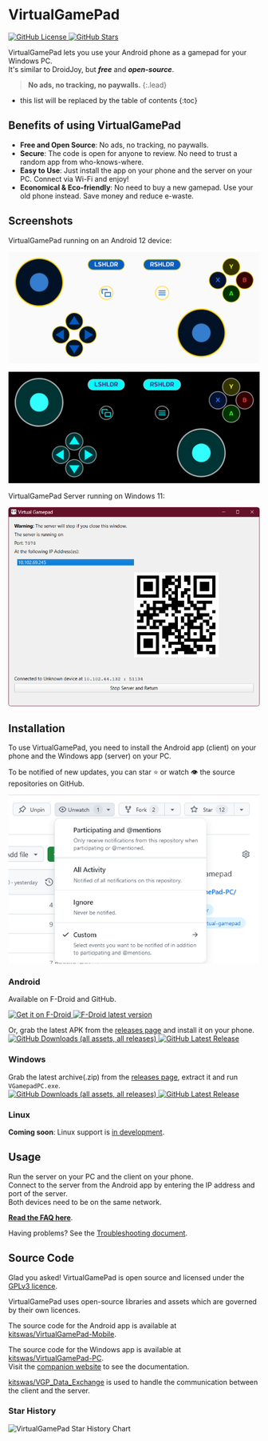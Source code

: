 # VirtualGamePad

[![GitHub License](https://img.shields.io/github/license/kitswas/VirtualGamePad)
![GitHub Stars](https://img.shields.io/github/stars/kitswas/VirtualGamePad?style=social)](https://github.com/kitswas/VirtualGamePad/)

VirtualGamePad lets you use your Android phone as a gamepad for your Windows PC.  
It's similar to DroidJoy, but ***free*** and ***open-source***.

> **No ads, no tracking, no paywalls.**
{:.lead}

- this list will be replaced by the table of contents
{:toc}

## Benefits of using VirtualGamePad

- **Free and Open Source**: No ads, no tracking, no paywalls.
- **Secure**: The code is open for anyone to review. No need to trust a random app from who-knows-where.
- **Easy to Use**: Just install the app on your phone and the server on your PC. Connect via Wi-Fi and enjoy!
- **Economical & Eco-friendly**: No need to buy a new gamepad. Use your old phone instead. Save money and reduce e-waste.

## Screenshots

VirtualGamePad running on an Android 12 device:

![VirtualGamePad](assets/VGP.svg)

![VirtualGamePad Dark](assets/VGP_night.svg)

VirtualGamePad Server running on Windows 11:

![VirtualGamePad Server](assets/VGP_Server.png)

## Installation

To use VirtualGamePad, you need to install the Android app (client) on your phone and the Windows app (server) on your PC.

To be notified of new updates, you can star ⭐ or watch 👁️ the source repositories on GitHub.

![GitHub Star and Watch](assets/GitHub_Star_Watch.png)

### Android

Available on F-Droid and GitHub.

[<img src="https://f-droid.org/badge/get-it-on.svg" alt="Get it on F-Droid" style="height:5em;"> ![F-Droid latest version](https://img.shields.io/f-droid/v/io.github.kitswas.virtualgamepadmobile?logo=f-droid)](https://f-droid.org/packages/io.github.kitswas.virtualgamepadmobile/)

Or, grab the latest APK from the [releases page](https://github.com/kitswas/VirtualGamePad-Mobile/releases) and install it on your phone.  
[![GitHub Downloads (all assets, all releases)](https://img.shields.io/github/downloads/kitswas/VirtualGamePad-Mobile/total)
![GitHub Latest Release](https://img.shields.io/github/v/release/kitswas/VirtualGamePad-Mobile?logo=github)](https://github.com/kitswas/VirtualGamePad-Mobile/releases/latest)

### Windows

Grab the latest archive(.zip) from the [releases page](https://github.com/kitswas/VirtualGamePad-PC/releases), extract it and run `VGamepadPC.exe`.  
[![GitHub Downloads (all assets, all releases)](https://img.shields.io/github/downloads/kitswas/VirtualGamePad-PC/total)
![GitHub Latest Release](https://img.shields.io/github/v/release/kitswas/VirtualGamePad-PC?logo=github)](https://github.com/kitswas/VirtualGamePad-PC/releases/latest)

### Linux

**Coming soon**: Linux support is [in development](https://github.com/kitswas/VirtualGamePad-PC/issues/9).

## Usage

Run the server on your PC and the client on your phone.  
Connect to the server from the Android app by entering the IP address and port of the server.  
Both devices need to be on the same network.

[**Read the FAQ here**](FAQ.md).

Having problems? See the [Troubleshooting document](Troubleshooting.md).

## Source Code

Glad you asked! VirtualGamePad is open source and licensed under the [GPLv3 licence](LICENCE.TXT).

VirtualGamePad uses open-source libraries and assets which are governed by their own licences.

The source code for the Android app is available at [kitswas/VirtualGamePad-Mobile](https://github.com/kitswas/VirtualGamePad-Mobile).

The source code for the Windows app is available at [kitswas/VirtualGamePad-PC](https://github.com/kitswas/VirtualGamePad-PC).  
Visit the [companion website](https://kitswas.github.io/VirtualGamePad-PC/) to see the documentation.

[kitswas/VGP_Data_Exchange](https://github.com/kitswas/VGP_Data_Exchange/) is used to handle the communication between the client and the server.

### Star History

<picture>
 <source media="(prefers-color-scheme: dark)" srcset="https://api.star-history.com/svg?repos=kitswas/VirtualGamePad,kitswas/VirtualGamePad-PC,kitswas/VirtualGamePad-Mobile&type=Date&theme=dark" />
 <source media="(prefers-color-scheme: light)" srcset="https://api.star-history.com/svg?repos=kitswas/VirtualGamePad,kitswas/VirtualGamePad-PC,kitswas/VirtualGamePad-Mobile&type=Date" />
 <img loading="lazy" alt="VirtualGamePad Star History Chart" src="https://api.star-history.com/svg?repos=kitswas/VirtualGamePad,kitswas/VirtualGamePad-PC,kitswas/VirtualGamePad-Mobile&type=Date" />
</picture>
